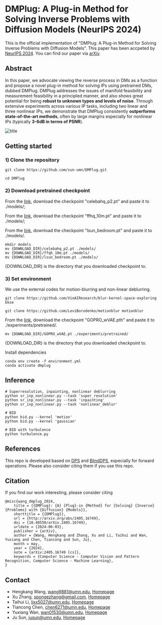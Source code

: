 # DMPlug: A Plug-in Method for Solving Inverse Problems with Diffusion Models (NeurIPS 2024)

This is the official implementation of "DMPlug: A Plug-in Method for Solving Inverse Problems with Diffusion Models". This paper has been accpeted by [NeurIPS 2024](https://neurips.cc/). You can find our paper via [arXiv](https://arxiv.org/abs/2405.16749).

## Abstract
In this paper, we advocate viewing the reverse process in DMs as a function and propose a novel plug-in method for solving 
IPs using pretrained DMs, dubbed DMPlug. DMPlug addresses the issues of manifold feasibility and measurement feasibility 
in a principled manner, and also shows great potential for being **robust to unknown types and levels of noise**. Through 
extensive experiments across various IP tasks, including two linear and three nonlinear IPs, we demonstrate that DMPlug 
consistently **outperforms state-of-the-art methods**, often by large margins especially for nonlinear IPs (typically **3-6dB in terms of PSNR**).

![title](images/main.png)

## Getting started 

### 1) Clone the repository

```
git clone https://github.com/sun-umn/DMPlug.git

cd DMPlug
```


### 2) Download pretrained checkpoint

From the [link](https://onedrive.live.com/?authkey=%21AOIJGI8FUQXvFf8&id=72419B431C262344%21103807&cid=72419B431C262344), download the checkpoint "celebahq_p2.pt" and paste it to ./models/;

From the [link](https://drive.google.com/drive/folders/1jElnRoFv7b31fG0v6pTSQkelbSX3xGZh), download the checkpoint "ffhq_10m.pt" and paste it to ./models/;

From the [link](https://github.com/openai/guided-diffusion), download the checkpoint "lsun_bedroom.pt" and paste it to ./models/.
```
mkdir models
mv {DOWNLOAD_DIR}/celebahq_p2.pt ./models/
mv {DOWNLOAD_DIR}/ffqh_10m.pt ./models/
mv {DOWNLOAD_DIR}/lsun_bedroom.pt ./models/
```
{DOWNLOAD_DIR} is the directory that you downloaded checkpoint to.


### 3) Set environment

We use the external codes for motion-blurring and non-linear deblurring.

```
git clone https://github.com/VinAIResearch/blur-kernel-space-exploring bkse

git clone https://github.com/LeviBorodenko/motionblur motionblur
```

From the [link](https://drive.google.com/file/d/1vRoDpIsrTRYZKsOMPNbPcMtFDpCT6Foy/view), download the checkpoint "GOPRO_wVAE.pth" and paste it to ./experiments/pretrained/.
```
mv {DOWNLOAD_DIR}/GOPRO_wVAE.pt ./experiments/pretrained/
```
{DOWNLOAD_DIR} is the directory that you downloaded checkpoint to.

Install dependencies

```
conda env create -f environment.yml
conda activate dmplug
```

## Inference

```
# Superresolution, inpainting, nonlinear deblurring
python sr_inp_nonlinear.py --task 'super_resolution'
python sr_inp_nonlinear.py --task 'inpainting'
python sr_inp_nonlinear.py --task 'nonlinear_deblur'

# BID
python bid.py --kernel 'motion'
python bid.py --kernel 'gaussian'

# BID with turbulence
python turbulence.py
```

## References
This repo is developed based on [DPS](https://github.com/DPS2022/diffusion-posterior-sampling) and [BlindDPS](https://github.com/BlindDPS/blind-dps), especially for forward operations. Please also consider citing them if you use this repo.

## Citation

If you find our work interesting, please consider citing
```
@misc{wang_dmplug_2024,
	title = {{DMPlug}: {A} {Plug}-in {Method} for {Solving} {Inverse} {Problems} with {Diffusion} {Models}},
	shorttitle = {{DMPlug}},
	url = {http://arxiv.org/abs/2405.16749},
	doi = {10.48550/arXiv.2405.16749},
	urldate = {2024-06-03},
	publisher = {arXiv},
	author = {Wang, Hengkang and Zhang, Xu and Li, Taihui and Wan, Yuxiang and Chen, Tiancong and Sun, Ju},
	month = may,
	year = {2024},
	note = {arXiv:2405.16749 [cs]},
	keywords = {Computer Science - Computer Vision and Pattern Recognition, Computer Science - Machine Learning},
}

```

## Contact

- Hengkang Wang, wang9881@umn.edu, [Homepage](https://scholar.google.com/citations?hl=en&user=APqDZvUAAAAJ)
- Xu Zhang, spongezhang@gmail.com, [Homepage](https://xu-zhang-1987.github.io)
- Taihui Li, lixx5027@umn.edu, [Homepage](https://taihui.github.io/)
- Tiancong Chen, chen6271@umn.edu, [Homepage](https://sites.google.com/view/tiancong-chen)
- Yuxiang Wan, wan01530@umn.edu, [Homepage](https://www.linkedin.com/in/yuxiang-wan-31518921a/)
- Ju Sun, jusun@umn.edu, [Homepage](https://sunju.org/)
